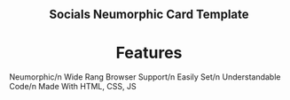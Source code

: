 <div align="center">

## Socials Neumorphic Card Template

# Features

</div>
<dive align="center">
Neumorphic/n Wide Rang Browser Support/n Easily Set/n Understandable Code/n Made With HTML, CSS, JS
</div>